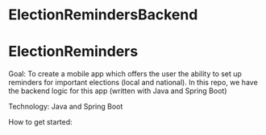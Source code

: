 # ElectionRemindersBackend
# ElectionReminders

Goal: 
To create a mobile app which offers the user the ability to set up reminders for important elections (local and national). In this repo, we have the backend logic for this app (written with Java and Spring Boot)

Technology: 
Java and Spring Boot

How to get started: 
